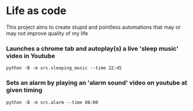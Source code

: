 # Life as code

This project aims to create stupid and pointless automations that may or may not improve quality of my life <br>

### Launches a chrome tab and autoplay(s) a live 'sleep music' video in Youtube
```
python -B -m src.sleeping_music --time 22:45
```
### Sets an alarm by playing an 'alarm sound' video on youtube at given timing
```
python -B -m src.alarm --time 08:00
```